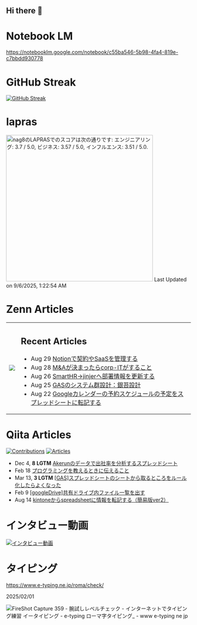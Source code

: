 ## Hi there 👋

<!--https://github.com/antonkomarev/github-profile-views-counter-->
# Notebook LM
https://notebooklm.google.com/notebook/c55ba546-5b98-4fa4-819e-c7bbdd930778

# GitHub Streak
[![GitHub Streak](https://github-readme-streak-stats.herokuapp.com?user=nag8&theme=transparent&hide_border=true&date_format=%5BY.%5Dn.j)](https://git.io/streak-stats)

# lapras
<!--START_SECTION:lapras-card-->
<p ><a href="https://lapras.com/public/nag8" target="_blank" rel="noopener noreferrer"><img alt="nag8のLAPRASでのスコアは次の通りです: エンジニアリング: 3.7 / 5.0, ビジネス: 3.57 / 5.0, インフルエンス: 3.51 / 5.0." src="https://lapras-card-generator.vercel.app/api/svg?e=3.7&b=3.57&i=3.51&b1=%23020E27&b2=%230E5593&i1=%23030E21&i2=%231688BF&l=ja" width="400" ></a>  
Last Updated on 9/6/2025, 1:22:54 AM</p>
<!--END_SECTION:lapras-card-->

# Zenn Articles
<table>
  <td valign="center">
    <img src="https://github-readme-blog-score-shota1995m.vercel.app/api/get_zenn_score?zennId=nag8">
  </td>
  <td valign="center">
<h2>Recent Articles</h2>
    
<!-- profile updater begin: zenn -->
- Aug 29 [Notionで契約やSaaSを管理する](https://zenn.dev/lancers/articles/5f903007109d26)
- Aug 28 [M&Aが決まったらcorp-ITがすること](https://zenn.dev/nag8/articles/5b3fc83db24f0f)
- Aug 26 [SmartHR→jinjerへ部署情報を更新する](https://zenn.dev/lancers/articles/5fd78fc19e54d4)
- Aug 25 [GASのシステム群設計：銀苔設計](https://zenn.dev/nag8/articles/5f3092aae60d0f)
- Aug 22 [Googleカレンダーの予約スケジュールの予定をスプレッドシートに転記する](https://zenn.dev/lancers/articles/06a60731d613b1)
<!-- profile updater end: zenn -->

  </td>
</table>

# Qiita Articles
<p align="left">
  <a href="https://qiita.com/nintia8"><img src="https://badgen.org/img/qiita/nintia8/contributions?style=for-the-badge" alt="Contributions" /></a>
  <a href="https://qiita.com/nintia8"><img src="https://badgen.org/img/qiita/nintia8/articles?style=for-the-badge" alt="Articles" /></a>
</p>

<!-- profile updater begin: qiita -->
- Dec 4, **8 LGTM** [Akerunのデータで出社率を分析するスプレッドシート](https://qiita.com/nintia8/items/1a3cb0d1295582e6c142)
- Feb 18 [プログラミングを教えるときに伝えること](https://qiita.com/nintia8/items/5909af9eb50c01ec6e2c)
- Mar 13, **3 LGTM** [[GAS]スプレッドシートのシートから取るところをルール化したらよくなった](https://qiita.com/nintia8/items/8b5e5b22533b7091b974)
- Feb 9 [[googleDrive]共有ドライブ内ファイル一覧を出す](https://qiita.com/nintia8/items/dc1f34127a74bce3cc61)
- Aug 14 [kintoneからspreadsheetに情報を転記する（簡易版ver2）](https://qiita.com/nintia8/items/1dc8ba862f4687cd83be)
<!-- profile updater end: qiita -->



# インタビュー動画
[![インタビュー動画](https://github.com/user-attachments/assets/0a607852-8767-46ed-981c-da9612745a77)](https://www.youtube.com/watch?v=z0SGMElT6jI)

# タイピング
https://www.e-typing.ne.jp/roma/check/

2025/02/01

![FireShot Capture 359 - 腕試しレベルチェック - インターネットでタイピング練習 イータイピング - e-typing ローマ字タイピング_ - www e-typing ne jp](https://github.com/user-attachments/assets/e6443ceb-6c58-4e80-bee0-5fbb89346ade)

<!--
**nag8/nag8** is a ✨ _special_ ✨ repository because its `README.md` (this file) appears on your GitHub profile.

Here are some ideas to get you started:

- 🔭 I’m currently working on ...
- 🌱 I’m currently learning ...
- 👯 I’m looking to collaborate on ...
- 🤔 I’m looking for help with ...
- 💬 Ask me about ...
- 📫 How to reach me: ...
- 😄 Pronouns: ...
- ⚡ Fun fact: ...
-->
